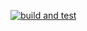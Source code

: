 [![build and test](https://github.com/KaDarzz/LAB4DB/actions/workflows/dotnet-desktop.yml/badge.svg)](https://github.com/KaDarzz/LAB4DB/actions/workflows/dotnet-desktop.yml)
